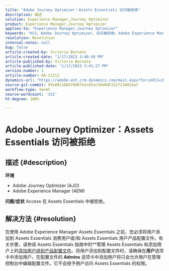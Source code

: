 ```yaml
---
title: "Adobe Journey Optimizer：Assets Essentials 访问被拒绝"
description: 描述
solution: Experience Manager,Journey Optimizer
product: Experience Manager,Journey Optimizer
applies-to: "Experience Manager,Journey Optimizer"
keywords: "KCS、Adobe Journey Optimizer、访问被拒绝、Adobe Experience Manager、AEM、AJO、Assets Essentials、故障排除"
resolution: Resolution
internal-notes: null
bug: false
article-created-by: Victoria Barnato
article-created-date: "1/17/2023 3:40:49 PM"
article-published-by: Victoria Barnato
article-published-date: "1/17/2023 3:41:27 PM"
version-number: 2
article-number: KA-21212
dynamics-url: "https://adobe-ent.crm.dynamics.com/main.aspx?forceUCI=1&pagetype=entityrecord&etn=knowledgearticle&id=cfeedd4e-7d96-ed11-aad1-6045bd006079"
source-git-commit: 9fe80116bb78007e3c82ac56d0d5312f136824a7
workflow-type: tm+mt
source-wordcount: '152'
ht-degree: 100%

---
```


# Adobe Journey Optimizer：Assets Essentials 访问被拒绝

## 描述 {#description}

<b>环境</b>
- Adobe Journey Optimizer (AJO)
- Adobe Experience Manager (AEM)



<b>问题/症状</b>
Access 在 Assets Essentials 中被拒绝。


## 解决方法 {#resolution}


在使用 Adobe Experience Manager Assets Essentials 之前，您必须将用户添加到 Assets Essentials 消费用户或/和 Assets Essentials 用户产品配置文件。有关步骤，请参阅 Assets Essentials 指南中的&#x200B;**&#x200B;管理 Assets Essentials 和添加用户上的[添加用户组到产品配置文件](https://experienceleague.adobe.com/docs/experience-manager-assets-essentials/help/get-started-admins/deploy-administer.html?lang=zh-Hans#add-users-to-product-profiles)。将用户添加到配置文件时，请确保在<b>用户</b>选项卡中添加用户。在配置文件的 <b>Admins</b> 选项卡中添加用户将只会允许用户在管理控制台中编辑配置文件。它不会授予用户访问 Assets Essentials 的权限。


